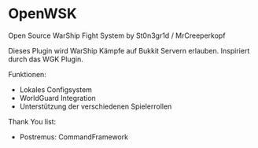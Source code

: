 # OpenWSK
Open Source WarShip Fight System by St0n3gr1d / MrCreeperkopf

Dieses Plugin wird WarShip Kämpfe auf Bukkit Servern erlauben.
Inspiriert durch das WGK Plugin.

Funktionen:
  - Lokales Configsystem
  - WorldGuard Integration
  - Unterstützung der verschiedenen Spielerrollen
  
Thank You list:
  - Postremus: CommandFramework
